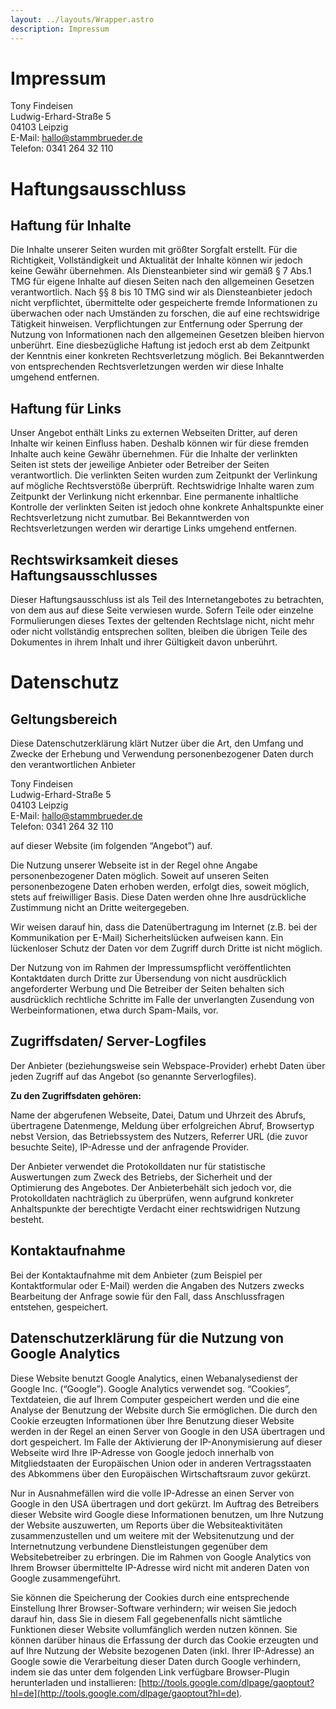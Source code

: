 ```yaml
---
layout: ../layouts/Wrapper.astro
description: Impressum
---
```


Impressum
=========

Tony Findeisen  
Ludwig-Erhard-Straße 5  
04103 Leipzig  
E-Mail: hallo@stammbrueder.de  
Telefon: 0341 264 32 110

Haftungsausschluss
==================

Haftung für Inhalte
-------------------

Die Inhalte unserer Seiten wurden mit größter Sorgfalt erstellt. Für die Richtigkeit, Vollständigkeit und Aktualität der Inhalte können wir jedoch
keine Gewähr übernehmen. Als Diensteanbieter sind wir gemäß § 7 Abs.1 TMG für eigene Inhalte auf diesen Seiten nach den allgemeinen Gesetzen
verantwortlich. Nach §§ 8 bis 10 TMG sind wir als Diensteanbieter jedoch nicht verpflichtet, übermittelte oder gespeicherte fremde Informationen zu
überwachen oder nach Umständen zu forschen, die auf eine rechtswidrige Tätigkeit hinweisen. Verpflichtungen zur Entfernung oder Sperrung der Nutzung
von Informationen nach den allgemeinen Gesetzen bleiben hiervon unberührt. Eine diesbezügliche Haftung ist jedoch erst ab dem Zeitpunkt der Kenntnis
einer konkreten Rechtsverletzung möglich. Bei Bekanntwerden von entsprechenden Rechtsverletzungen werden wir diese Inhalte umgehend entfernen.

Haftung für Links
-----------------

Unser Angebot enthält Links zu externen Webseiten Dritter, auf deren Inhalte wir keinen Einfluss haben. Deshalb können wir für diese fremden Inhalte
auch keine Gewähr übernehmen. Für die Inhalte der verlinkten Seiten ist stets der jeweilige Anbieter oder Betreiber der Seiten verantwortlich. Die
verlinkten Seiten wurden zum Zeitpunkt der Verlinkung auf mögliche Rechtsverstöße überprüft. Rechtswidrige Inhalte waren zum Zeitpunkt der Verlinkung
nicht erkennbar. Eine permanente inhaltliche Kontrolle der verlinkten Seiten ist jedoch ohne konkrete Anhaltspunkte einer Rechtsverletzung nicht
zumutbar. Bei Bekanntwerden von Rechtsverletzungen werden wir derartige Links umgehend entfernen.

Rechtswirksamkeit dieses Haftungsausschlusses
---------------------------------------------

Dieser Haftungsausschluss ist als Teil des Internetangebotes zu betrachten, von dem aus auf diese Seite verwiesen wurde. Sofern Teile oder einzelne
Formulierungen dieses Textes der geltenden Rechtslage nicht, nicht mehr oder nicht vollständig entsprechen sollten, bleiben die übrigen Teile des
Dokumentes in ihrem Inhalt und ihrer Gültigkeit davon unberührt.

Datenschutz
===========

Geltungsbereich
---------------

Diese Datenschutzerklärung klärt Nutzer über die Art, den Umfang und Zwecke der Erhebung und Verwendung personenbezogener Daten durch den
verantwortlichen Anbieter

Tony Findeisen  
Ludwig-Erhard-Straße 5  
04103 Leipzig  
E-Mail: hallo@stammbrueder.de  
Telefon: 0341 264 32 110

auf dieser Website (im folgenden “Angebot”) auf.

Die Nutzung unserer Webseite ist in der Regel ohne Angabe personenbezogener Daten möglich. Soweit auf unseren Seiten personenbezogene Daten erhoben
werden, erfolgt dies, soweit möglich, stets auf freiwilliger Basis. Diese Daten werden ohne Ihre ausdrückliche Zustimmung nicht an Dritte
weitergegeben.

Wir weisen darauf hin, dass die Datenübertragung im Internet (z.B. bei der Kommunikation per E-Mail) Sicherheitslücken aufweisen kann. Ein lückenloser
Schutz der Daten vor dem Zugriff durch Dritte ist nicht möglich.

Der Nutzung von im Rahmen der Impressumspflicht veröffentlichten Kontaktdaten durch Dritte zur Übersendung von nicht ausdrücklich angeforderter
Werbung und Die Betreiber der Seiten behalten sich ausdrücklich rechtliche Schritte im Falle der unverlangten Zusendung von Werbeinformationen, etwa
durch Spam-Mails, vor.

Zugriffsdaten/ Server-Logfiles
------------------------------

Der Anbieter (beziehungsweise sein Webspace-Provider) erhebt Daten über jeden Zugriff auf das Angebot (so genannte Serverlogfiles).

**Zu den Zugriffsdaten gehören:**

Name der abgerufenen Webseite, Datei, Datum und Uhrzeit des Abrufs, übertragene Datenmenge, Meldung über erfolgreichen Abruf, Browsertyp nebst
Version, das Betriebssystem des Nutzers, Referrer URL (die zuvor besuchte Seite), IP-Adresse und der anfragende Provider.

Der Anbieter verwendet die Protokolldaten nur für statistische Auswertungen zum Zweck des Betriebs, der Sicherheit und der Optimierung des Angebotes.
Der Anbieterbehält sich jedoch vor, die Protokolldaten nachträglich zu überprüfen, wenn aufgrund konkreter Anhaltspunkte der berechtigte Verdacht
einer rechtswidrigen Nutzung besteht.

Kontaktaufnahme
---------------

Bei der Kontaktaufnahme mit dem Anbieter (zum Beispiel per Kontaktformular oder E-Mail) werden die Angaben des Nutzers zwecks Bearbeitung der Anfrage
sowie für den Fall, dass Anschlussfragen entstehen, gespeichert.

Datenschutzerklärung für die Nutzung von Google Analytics
---------------------------------------------------------

Diese Website benutzt Google Analytics, einen Webanalysedienst der Google Inc. (“Google”). Google Analytics verwendet sog. “Cookies”, Textdateien, die
auf Ihrem Computer gespeichert werden und die eine Analyse der Benutzung der Website durch Sie ermöglichen. Die durch den Cookie erzeugten
Informationen über Ihre Benutzung dieser Website werden in der Regel an einen Server von Google in den USA übertragen und dort gespeichert. Im Falle
der Aktivierung der IP-Anonymisierung auf dieser Webseite wird Ihre IP-Adresse von Google jedoch innerhalb von Mitgliedstaaten der Europäischen Union
oder in anderen Vertragsstaaten des Abkommens über den Europäischen Wirtschaftsraum zuvor gekürzt.

Nur in Ausnahmefällen wird die volle IP-Adresse an einen Server von Google in den USA übertragen und dort gekürzt. Im Auftrag des Betreibers dieser
Website wird Google diese Informationen benutzen, um Ihre Nutzung der Website auszuwerten, um Reports über die Websiteaktivitäten zusammenzustellen
und um weitere mit der Websitenutzung und der Internetnutzung verbundene Dienstleistungen gegenüber dem Websitebetreiber zu erbringen. Die im Rahmen
von Google Analytics von Ihrem Browser übermittelte IP-Adresse wird nicht mit anderen Daten von Google zusammengeführt.

Sie können die Speicherung der Cookies durch eine entsprechende Einstellung Ihrer Browser-Software verhindern; wir weisen Sie jedoch darauf hin, dass
Sie in diesem Fall gegebenenfalls nicht sämtliche Funktionen dieser Website vollumfänglich werden nutzen können. Sie können darüber hinaus die
Erfassung der durch das Cookie erzeugten und auf Ihre Nutzung der Website bezogenen Daten (inkl. Ihrer IP-Adresse) an Google sowie die Verarbeitung
dieser Daten durch Google verhindern, indem sie das unter dem folgenden Link verfügbare Browser-Plugin herunterladen und
installieren: [http://tools.google.com/dlpage/gaoptout?hl=de](http://tools.google.com/dlpage/gaoptout?hl=de).